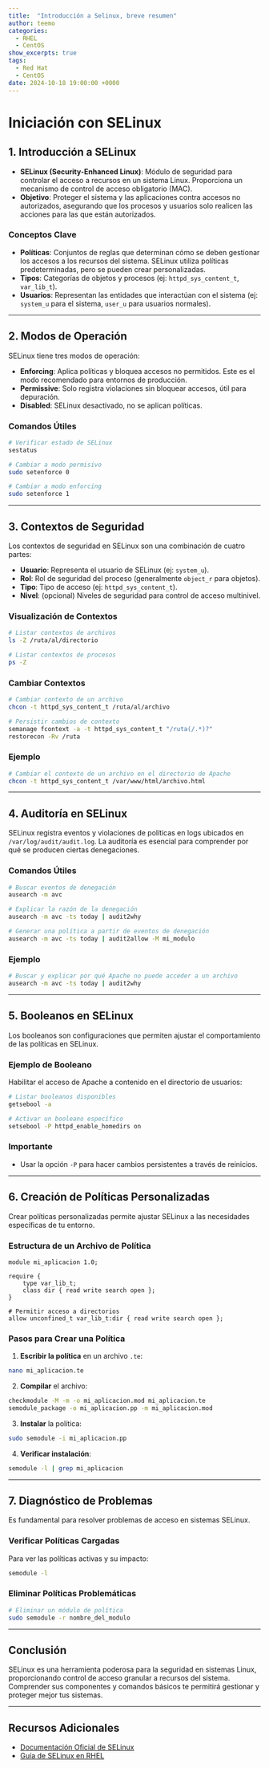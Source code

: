```yaml
---
title:  "Introducción a Selinux, breve resumen"
author: teemo
categories: 
  - RHEL
  - CentOS
show_excerpts: true
tags: 
  - Red Hat
  - CentOS
date: 2024-10-18 19:00:00 +0000
---
```


# Iniciación con SELinux

## 1. Introducción a SELinux
- **SELinux (Security-Enhanced Linux)**: Módulo de seguridad para controlar el acceso a recursos en un sistema Linux. Proporciona un mecanismo de control de acceso obligatorio (MAC).
- **Objetivo**: Proteger el sistema y las aplicaciones contra accesos no autorizados, asegurando que los procesos y usuarios solo realicen las acciones para las que están autorizados.

### Conceptos Clave
- **Políticas**: Conjuntos de reglas que determinan cómo se deben gestionar los accesos a los recursos del sistema. SELinux utiliza políticas predeterminadas, pero se pueden crear personalizadas.
- **Tipos**: Categorías de objetos y procesos (ej: `httpd_sys_content_t`, `var_lib_t`).
- **Usuarios**: Representan las entidades que interactúan con el sistema (ej: `system_u` para el sistema, `user_u` para usuarios normales).

---

## 2. Modos de Operación
SELinux tiene tres modos de operación:

- **Enforcing**: Aplica políticas y bloquea accesos no permitidos. Este es el modo recomendado para entornos de producción.
- **Permissive**: Solo registra violaciones sin bloquear accesos, útil para depuración.
- **Disabled**: SELinux desactivado, no se aplican políticas.

### Comandos Útiles
```bash
# Verificar estado de SELinux
sestatus

# Cambiar a modo permisivo
sudo setenforce 0

# Cambiar a modo enforcing
sudo setenforce 1
```

---

## 3. Contextos de Seguridad
Los contextos de seguridad en SELinux son una combinación de cuatro partes:

- **Usuario**: Representa el usuario de SELinux (ej: `system_u`).
- **Rol**: Rol de seguridad del proceso (generalmente `object_r` para objetos).
- **Tipo**: Tipo de acceso (ej: `httpd_sys_content_t`).
- **Nivel**: (opcional) Niveles de seguridad para control de acceso multinivel.

### Visualización de Contextos
```bash
# Listar contextos de archivos
ls -Z /ruta/al/directorio

# Listar contextos de procesos
ps -Z
```

### Cambiar Contextos
```bash
# Cambiar contexto de un archivo
chcon -t httpd_sys_content_t /ruta/al/archivo

# Persistir cambios de contexto
semanage fcontext -a -t httpd_sys_content_t "/ruta(/.*)?"
restorecon -Rv /ruta
```

### Ejemplo
```bash
# Cambiar el contexto de un archivo en el directorio de Apache
chcon -t httpd_sys_content_t /var/www/html/archivo.html
```

---

## 4. Auditoría en SELinux
SELinux registra eventos y violaciones de políticas en logs ubicados en `/var/log/audit/audit.log`. La auditoría es esencial para comprender por qué se producen ciertas denegaciones.

### Comandos Útiles
```bash
# Buscar eventos de denegación
ausearch -m avc

# Explicar la razón de la denegación
ausearch -m avc -ts today | audit2why

# Generar una política a partir de eventos de denegación
ausearch -m avc -ts today | audit2allow -M mi_modulo
```

### Ejemplo
```bash
# Buscar y explicar por qué Apache no puede acceder a un archivo
ausearch -m avc -ts today | audit2why
```

---

## 5. Booleanos en SELinux
Los booleanos son configuraciones que permiten ajustar el comportamiento de las políticas en SELinux.

### Ejemplo de Booleano
Habilitar el acceso de Apache a contenido en el directorio de usuarios:

```bash
# Listar booleanos disponibles
getsebool -a

# Activar un booleano específico
setsebool -P httpd_enable_homedirs on
```

### Importante
- Usar la opción `-P` para hacer cambios persistentes a través de reinicios.

---

## 6. Creación de Políticas Personalizadas
Crear políticas personalizadas permite ajustar SELinux a las necesidades específicas de tu entorno.

### Estructura de un Archivo de Política
```te
module mi_aplicacion 1.0;

require {
    type var_lib_t;
    class dir { read write search open };
}

# Permitir acceso a directorios
allow unconfined_t var_lib_t:dir { read write search open };
```

### Pasos para Crear una Política
1. **Escribir la política** en un archivo `.te`:
```bash
nano mi_aplicacion.te
```

2. **Compilar** el archivo:
```bash
checkmodule -M -m -o mi_aplicacion.mod mi_aplicacion.te
semodule_package -o mi_aplicacion.pp -m mi_aplicacion.mod
```

3. **Instalar** la política:
```bash
sudo semodule -i mi_aplicacion.pp
```

4. **Verificar instalación**:
```bash
semodule -l | grep mi_aplicacion
```

---

## 7. Diagnóstico de Problemas
Es fundamental para resolver problemas de acceso en sistemas SELinux.

### Verificar Políticas Cargadas
Para ver las políticas activas y su impacto:
```bash
semodule -l
```

### Eliminar Políticas Problemáticas
```bash
# Eliminar un módulo de política
sudo semodule -r nombre_del_modulo
```

---

## Conclusión
SELinux es una herramienta poderosa para la seguridad en sistemas Linux, proporcionando control de acceso granular a recursos del sistema. Comprender sus componentes y comandos básicos te permitirá gestionar y proteger mejor tus sistemas.

---

## Recursos Adicionales
- [Documentación Oficial de SELinux](https://selinuxproject.org/page/Main_Page)
- [Guía de SELinux en RHEL](https://docs.redhat.com/en/documentation/red_hat_enterprise_linux/9/html-single/using_selinux/index)
